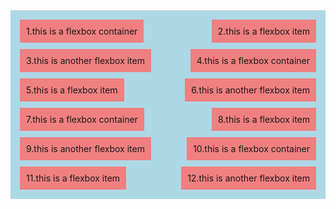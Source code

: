 <!DOCTYPE html>
<html lang="en">
    <head>       
        <title>hello!</title>
        <style>
            #container {
                display: flex;
                flex-wrap: wrap;
                justify-content: space-between;
                align-items: center;
                background-color: lightblue;
                padding: 10px;              
            }
            #container div {
                background-color: lightcoral;
                margin: 5px;
                padding: 10px;            
            }
        </style>
    </head>
    <body>
        <div id="container">
            <div>1.this is a flexbox container</div>
            <div>2.this is a flexbox item</div>
            <div>3.this is another flexbox item</div>
            <div>4.this is a flexbox container</div>
            <div>5.this is a flexbox item</div>
            <div>6.this is another flexbox item</div>
            <div>7.this is a flexbox container</div>
            <div>8.this is a flexbox item</div>
            <div>9.this is another flexbox item</div>
             <div>10.this is a flexbox container</div>
            <div>11.this is a flexbox item</div>
            <div>12.this is another flexbox item</div>  
        </div>  
    </body>
</html>
    
        
